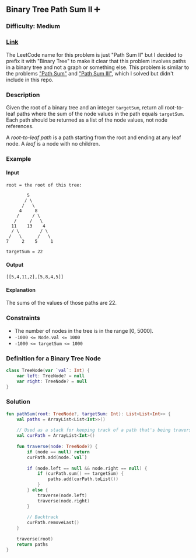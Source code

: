 ## Binary Tree Path Sum II :heavy_plus_sign:
### Difficulty: Medium
### [Link](https://leetcode.com/problems/path-sum-ii/)

The LeetCode name for this problem is just "Path Sum II" but I decided to prefix it with "Binary Tree" to make it clear that this problem involves paths in a binary tree and not a graph or something else. This problem is similar to the problems ["Path Sum"](https://leetcode.com/problems/path-sum/) and ["Path Sum III"](https://leetcode.com/problems/path-sum-iii/), which I solved but didn't include in this repo.

### Description

Given the root of a binary tree and an integer `targetSum`, return all root-to-leaf paths where the sum of the node values in the path equals `targetSum`. Each path should be returned as a list of the node values, not node references.

A *root-to-leaf path* is a path starting from the root and ending at any leaf node. A *leaf* is a node with no children.

### Example

#### Input

```
root = the root of this tree:

        5
       / \
      /   \
     4     8
    /     / \
   /     /   \
  11    13    4
  / \        / \
 /   \      /   \
7     2    5     1

targetSum = 22
```

#### Output
`[[5,4,11,2],[5,8,4,5]]`

#### Explanation
The sums of the values of those paths are 22.

### Constraints
- The number of nodes in the tree is in the range [0, 5000].
- `-1000 <= Node.val <= 1000`
- `-1000 <= targetSum <= 1000`

### Definition for a Binary Tree Node

```kotlin
class TreeNode(var `val`: Int) {
    var left: TreeNode? = null
    var right: TreeNode? = null
}
```

### Solution

```kotlin
fun pathSum(root: TreeNode?, targetSum: Int): List<List<Int>> {
    val paths = ArrayList<List<Int>>()
    
    // Used as a stack for keeping track of a path that's being traversed.
    val curPath = ArrayList<Int>()
    
    fun traverse(node: TreeNode?) {
        if (node == null) return
        curPath.add(node.`val`)
        
        if (node.left == null && node.right == null) {
            if (curPath.sum() == targetSum) {
                paths.add(curPath.toList())
            }
        } else {
            traverse(node.left)
            traverse(node.right)
        }
        
        // Backtrack
        curPath.removeLast()
    }
    
    traverse(root)
    return paths
}
```